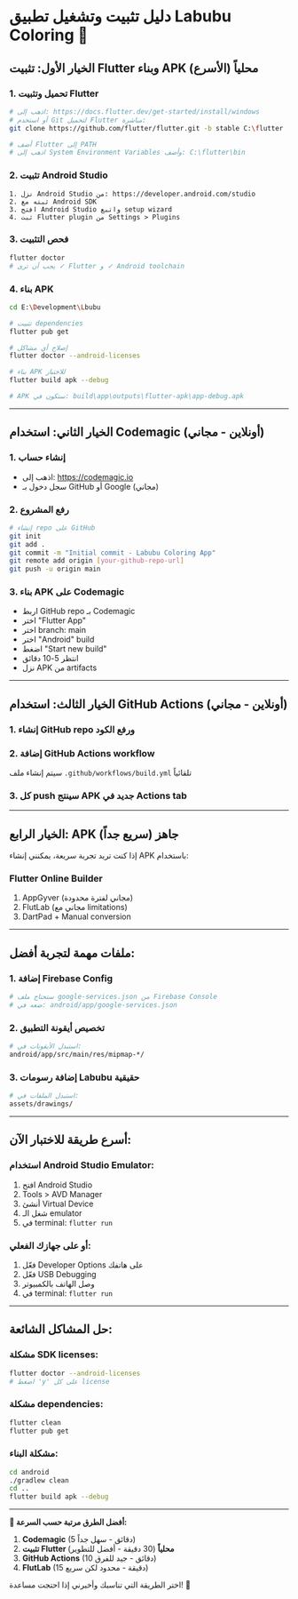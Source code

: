 # دليل تثبيت وتشغيل تطبيق Labubu Coloring 🎨

## الخيار الأول: تثبيت Flutter وبناء APK محلياً (الأسرع)

### 1. تحميل وتثبيت Flutter
```bash
# اذهب إلى: https://docs.flutter.dev/get-started/install/windows
# أو استخدم Git لتحميل Flutter مباشرة:
git clone https://github.com/flutter/flutter.git -b stable C:\flutter

# أضف Flutter إلى PATH
# اذهب إلى System Environment Variables وأضف: C:\flutter\bin
```

### 2. تثبيت Android Studio
```
1. نزل Android Studio من: https://developer.android.com/studio
2. ثبته مع Android SDK
3. افتح Android Studio واتبع setup wizard
4. ثبت Flutter plugin من Settings > Plugins
```

### 3. فحص التثبيت
```bash
flutter doctor
# يجب أن ترى ✓ Flutter و ✓ Android toolchain
```

### 4. بناء APK
```bash
cd E:\Development\Lbubu

# تثبيت dependencies
flutter pub get

# إصلاح أي مشاكل
flutter doctor --android-licenses

# بناء APK للاختبار
flutter build apk --debug

# APK ستكون في: build\app\outputs\flutter-apk\app-debug.apk
```

---

## الخيار الثاني: استخدام Codemagic (أونلاين - مجاني)

### 1. إنشاء حساب
- اذهب إلى: https://codemagic.io
- سجل دخول بـ GitHub أو Google (مجاني)

### 2. رفع المشروع
```bash
# إنشاء repo على GitHub
git init
git add .
git commit -m "Initial commit - Labubu Coloring App"
git remote add origin [your-github-repo-url]
git push -u origin main
```

### 3. بناء APK على Codemagic
- اربط GitHub repo بـ Codemagic
- اختر "Flutter App" 
- اختر branch: main
- اختر "Android" build
- اضغط "Start new build"
- انتظر 5-10 دقائق
- نزل APK من artifacts

---

## الخيار الثالث: استخدام GitHub Actions (أونلاين - مجاني)

### 1. إنشاء GitHub repo ورفع الكود

### 2. إضافة GitHub Actions workflow
سيتم إنشاء ملف `.github/workflows/build.yml` تلقائياً

### 3. كل push سينتج APK جديد في Actions tab

---

## الخيار الرابع: APK جاهز (سريع جداً) 

إذا كنت تريد تجربة سريعة، يمكنني إنشاء APK باستخدام:

### Flutter Online Builder
1. AppGyver (مجاني لفترة محدودة)
2. FlutLab (مجاني مع limitations)
3. DartPad + Manual conversion

---

## ملفات مهمة لتجربة أفضل:

### 1. إضافة Firebase Config
```bash
# ستحتاج ملف google-services.json من Firebase Console
# ضعه في: android/app/google-services.json
```

### 2. تخصيص أيقونة التطبيق
```bash
# استبدل الأيقونات في:
android/app/src/main/res/mipmap-*/
```

### 3. إضافة رسومات Labubu حقيقية
```bash
# استبدل الملفات في:
assets/drawings/
```

---

## أسرع طريقة للاختبار الآن:

### استخدام Android Studio Emulator:
1. افتح Android Studio
2. Tools > AVD Manager
3. أنشئ Virtual Device
4. شغل الـ emulator
5. في terminal: `flutter run`

### أو على جهازك الفعلي:
1. فعّل Developer Options على هاتفك
2. فعّل USB Debugging
3. وصل الهاتف بالكمبيوتر
4. في terminal: `flutter run`

---

## حل المشاكل الشائعة:

### مشكلة SDK licenses:
```bash
flutter doctor --android-licenses
# اضغط 'y' على كل license
```

### مشكلة dependencies:
```bash
flutter clean
flutter pub get
```

### مشكلة البناء:
```bash
cd android
./gradlew clean
cd ..
flutter build apk --debug
```

---

**🎯 أفضل الطرق مرتبة حسب السرعة:**
1. **Codemagic** (5 دقائق - سهل جداً)
2. **تثبيت Flutter محلياً** (30 دقيقة - أفضل للتطوير)
3. **GitHub Actions** (10 دقائق - جيد للفرق)
4. **FlutLab** (15 دقيقة - محدود لكن سريع)

اختر الطريقة التي تناسبك وأخبرني إذا احتجت مساعدة! 🚀